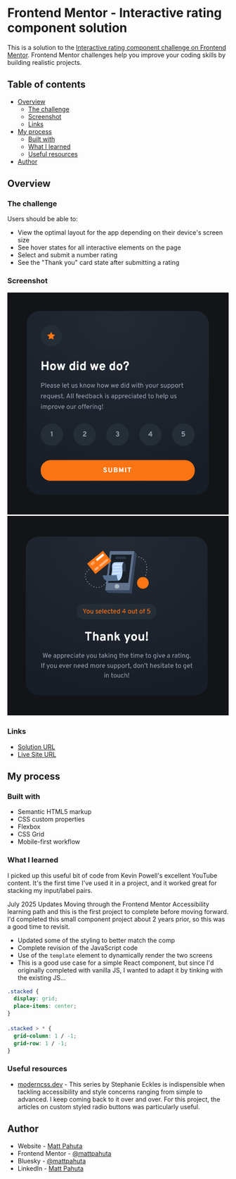 # Frontend Mentor - Interactive rating component solution

This is a solution to the [Interactive rating component challenge on Frontend Mentor](https://www.frontendmentor.io/challenges/interactive-rating-component-koxpeBUmI). Frontend Mentor challenges help you improve your coding skills by building realistic projects. 

## Table of contents

- [Overview](#overview)
  - [The challenge](#the-challenge)
  - [Screenshot](#screenshot)
  - [Links](#links)
- [My process](#my-process)
  - [Built with](#built-with)
  - [What I learned](#what-i-learned)
  - [Useful resources](#useful-resources)
- [Author](#author)

## Overview

### The challenge

Users should be able to:

- View the optimal layout for the app depending on their device's screen size
- See hover states for all interactive elements on the page
- Select and submit a number rating
- See the "Thank you" card state after submitting a rating

### Screenshot

![Rating Card](./images/project-ss-01.png)
![Confirmation Card](./images/project-ss-02.png)


### Links

- [Solution URL](https://www.frontendmentor.io/solutions/interactive-rating-component-using-css-grid-and-javascript-APQtGNXdeC)
- [Live Site URL](https://interactive-rating-component-zeta-rose.vercel.app/)

## My process

### Built with

- Semantic HTML5 markup
- CSS custom properties
- Flexbox
- CSS Grid
- Mobile-first workflow

### What I learned

I picked up this useful bit of code from Kevin Powell's excellent YouTube content. It's the first time I've used it in a project, and it worked great for stacking my input/label pairs.

July 2025 Updates
Moving through the Frontend Mentor Accessibility learning path and this is the first project to complete before moving forward. I'd completed this small component project about 2 years prior, so this was a good time to revisit. 

- Updated some of the styling to better match the comp
- Complete revision of the JavaScript code
- Use of the `template` element to dynamically render the two screens
- This is a good use case for a simple React component, but since I'd originally completed with vanilla JS, I wanted to adapt it by tinking with the existing JS...

```css
.stacked {
  display: grid;
  place-items: center; 
}

.stacked > * {
  grid-column: 1 / -1;
  grid-row: 1 / -1;
}
```

### Useful resources

- [moderncss.dev](https://www.moderncss.dev) - This series by Stephanie Eckles is indispensible when tackling accessibility and style concerns ranging from simple to advanced. I keep coming back to it over and over. For this project, the articles on custom styled radio buttons was particularly useful. 

## Author

- Website - [Matt Pahuta](https://www.mattpahuta.com)
- Frontend Mentor - [@mattpahuta](https://www.frontendmentor.io/profile/MattPahuta)
- Bluesky - [@mattpahuta](https://bsky.app/profile/mattpahuta.bsky.social)
- LinkedIn - [Matt Pahuta](www.linkedin.com/in/mattpahuta)


